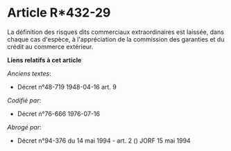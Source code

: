 # Article R*432-29

La définition des risques dits commerciaux extraordinaires est laissée, dans chaque cas d'espèce, à l'appréciation de la
commission des garanties et du crédit au commerce extérieur.

**Liens relatifs à cet article**

_Anciens textes_:

  - Décret n°48-719 1948-04-16 art. 9

_Codifié par_:

  - Décret n°76-666 1976-07-16

_Abrogé par_:

  - Décret n°94-376 du 14 mai 1994 - art. 2 () JORF 15 mai 1994
